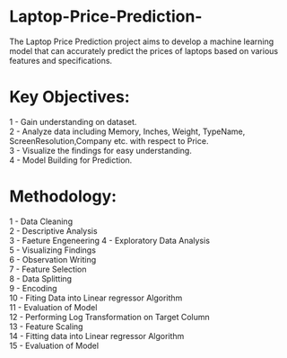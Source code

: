 # Laptop-Price-Prediction-
The Laptop Price Prediction project aims to develop a machine learning model that can accurately predict the prices of laptops based on various features and specifications. 

# Key Objectives:
1 - Gain understanding on dataset.<br>
2 - Analyze data including Memory, Inches, Weight, TypeName, ScreenResolution,Company etc. with respect to Price.<br>
3 - Visualize the findings for easy understanding. <br>
4 - Model Building for Prediction. <br>

# Methodology:
1 - Data Cleaning <br>
2 - Descriptive Analysis <br>
3 - Faeture Engeneering
4 - Exploratory Data Analysis <br>
5 - Visualizing Findings <br>
6 - Observation Writing <br>
7 - Feature Selection <br>
8 - Data Splitting <br>
9 - Encoding <br>
10 - Fiting Data into Linear regressor Algorithm <br>
11 - Evaluation of Model <br>
12 - Performing Log Transformation on Target Column <br>
13 - Feature Scaling <br>
14 - Fitting data into Linear regressor Algorithm <br>
15 - Evaluation of Model <br>

